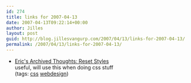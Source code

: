 ```yaml
---
id: 274
title: links for 2007-04-13
date: 2007-04-13T09:22:14+00:00
author: Jilles
layout: post
guid: http://blog.jillesvangurp.com/2007/04/13/links-for-2007-04-13/
permalink: /2007/04/13/links-for-2007-04-13/
---
```

<ul class="delicious">
	<li>
		<div class="delicious-link"><a href="http://meyerweb.com/eric/thoughts/2007/04/12/reset-styles/">Eric's Archived Thoughts: Reset Styles</a></div>
		<div class="delicious-extended">useful, will use this when doing css stuff</div>
		<div class="delicious-tags">(tags: <a href="http://del.icio.us/jillesvangurp/css">css</a> <a href="http://del.icio.us/jillesvangurp/webdesign">webdesign</a>)</div>
	</li>
</ul>
